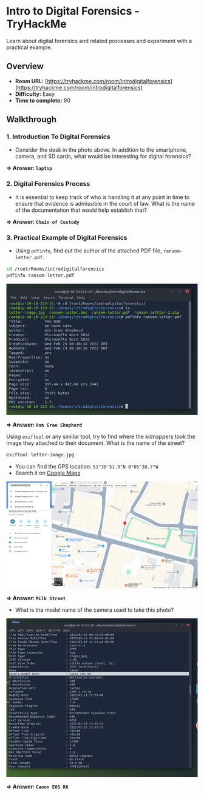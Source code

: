 # Intro to Digital Forensics - TryHackMe

Learn about digital forensics and related processes and experiment with a practical example.

## Overview

- **Room URL:** [https://tryhackme.com/room/introdigitalforensics](https://tryhackme.com/room/introdigitalforensics)
- **Difficulty:** Easy
- **Time to complete:** 90

## Walkthrough

### 1. Introduction To Digital Forensics

- <p>Consider the desk in the photo above. In addition to the smartphone, camera, and SD cards, what would be interesting for digital forensics?</p>

**=> Answer: `laptop`**

### 2. Digital Forensics Process

- <p>It is essential to keep track of who is handling it at any point in time to ensure that evidence is admissible in the court of law. What is the name of the documentation that would help establish that?<br /></p>

**=> Answer: `Chain of Custody`**

### 3. Practical Example of Digital Forensics

- <p>Using <code>pdfinfo</code>, find out the author of the attached PDF file, <code>ransom-letter.pdf</code>.</p>

```bash
cd /root/Rooms/introdigitalforensics
pdfinfo ransom-letter.pdf
```

![Guide image](./screenshots/intro-to-digital-forcensics-1.png)

**=> Answer: `Ann Gree Shepherd`**

<p>Using <code>exiftool</code> or any similar tool, try to find where the kidnappers took the image they attached to their document. What is the name of the street?</p>

```bash
exiftool letter-image.jpg
```

- You can find the GPS location: `51°30'51.9"N 0°05'38.7"W`
- Search it on [Google Maps](https://www.google.com/maps/place/51%C2%B030'51.9%22N+0%C2%B005'38.7%22W/@51.5142684,-0.0945692,18.95z/data=!4m4!3m3!8m2!3d51.5144167!4d-0.0940833?entry=ttu&g_ep=EgoyMDI1MDkxMC4wIKXMDSoASAFQAw%3D%3D)

![Guide image](./screenshots/intro-to-digital-forcensics-3.png)

**=> Answer: `Milk Street`**

- <p>What is the model name of the camera used to take this photo?</p>

![Guide image](./screenshots/intro-to-digital-forcensics-2.png)

**=> Answer: `Canon EOS R6`**

